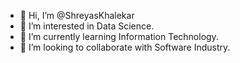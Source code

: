- 👋 Hi, I’m @ShreyasKhalekar
- 👀 I’m interested in Data Science.
- 🌱 I’m currently learning Information Technology.
- 💞️ I’m looking to collaborate with Software Industry.
<!---
- 📫 How to reach me ...


ShreyasKhalekar/ShreyasKhalekar is a ✨ special ✨ repository because its `README.md` (this file) appears on your GitHub profile.
You can click the Preview link to take a look at your changes.
--->
